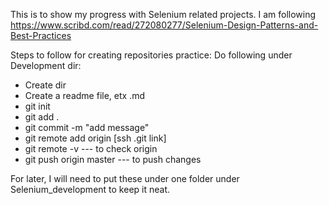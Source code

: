 This is to show my progress with Selenium related projects.
I am following https://www.scribd.com/read/272080277/Selenium-Design-Patterns-and-Best-Practices

Steps to follow for creating repositories practice:
Do following under Development dir:
* Create dir
* Create a readme file, etx .md
* git init
* git add .
* git commit -m "add message"
* git remote add origin [ssh .git link]
* git remote -v --- to check origin
* git push origin master --- to push changes

For later, I will need to put these under one folder under Selenium_development
to keep it neat. 
